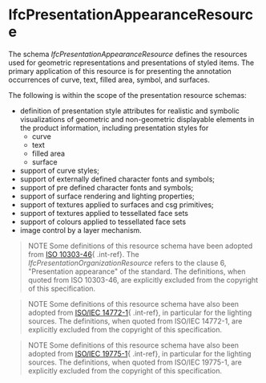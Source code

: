 IfcPresentationAppearanceResource
=================================

The schema _IfcPresentationAppearanceResource_ defines the resources used for geometric representations and presentations of styled items. The primary application of this resource is for presenting the annotation occurrences of curve, text, filled area, symbol, and surfaces.

The following is within the scope of the presentation resource schemas:

* definition of presentation style attributes for realistic and symbolic visualizations of geometric and non-geometric displayable elements in the product information, including presentation styles for
    * curve
    * text
    * filled area
    * surface
* support of curve styles;
* support of externally defined character fonts and symbols;
* support of pre defined character fonts and symbols;
* support of surface rendering and lighting properties;
* support of textures applied to surfaces and csg primitives;
* support of textures applied to tessellated face sets
* support of colours applied to tessellated face sets
* image control by a layer mechanism.

> NOTE  Some definitions of this resource schema have been adopted from [ISO 10303-46](../content/bibliography.htm#iso-10303-46){ .int-ref}. The _IfcPresentationOrganizationResource_ refers to the clause 6, "Presentation appearance" of the standard. The definitions, when quoted from ISO 10303-46, are explicitly excluded from the copyright of this specification.

> NOTE  Some definitions of this resource schema have also been adopted from [ISO/IEC 14772-1](../content/bibliography.htm#IEC-14772-1){ .int-ref}, in particular for the lighting sources. The definitions, when quoted from ISO/IEC 14772-1, are explicitly excluded from the copyright of this specification.

> NOTE  Some definitions of this resource schema have also been adopted from [ISO/IEC 19775-1](../content/bibliography.htm#IEC-19775-1){ .int-ref}, in particular for the lighting sources. The definitions, when quoted from ISO/IEC 19775-1, are explicitly excluded from the copyright of this specification.
